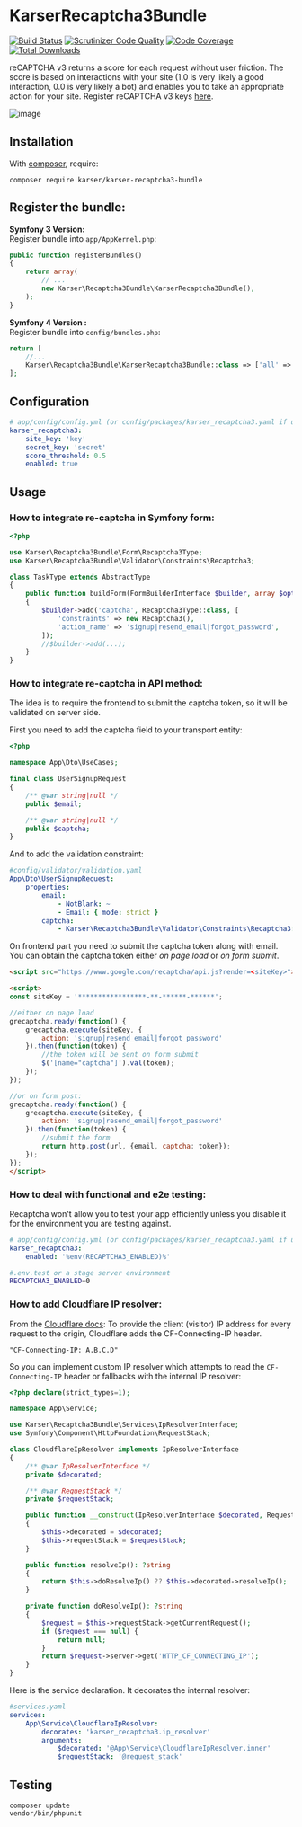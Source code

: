 KarserRecaptcha3Bundle
======================

[![Build Status](https://travis-ci.org/karser/KarserRecaptcha3Bundle.svg?branch=master)](https://travis-ci.org/karser/KarserRecaptcha3Bundle)
[![Scrutinizer Code Quality](https://scrutinizer-ci.com/g/karser/KarserRecaptcha3Bundle/badges/quality-score.png?b=master)](https://scrutinizer-ci.com/g/karser/KarserRecaptcha3Bundle/?branch=master)
[![Code Coverage](https://scrutinizer-ci.com/g/karser/KarserRecaptcha3Bundle/badges/coverage.png?b=master)](https://scrutinizer-ci.com/g/karser/KarserRecaptcha3Bundle/?branch=master)
[![Total Downloads](https://poser.pugx.org/karser/karser-recaptcha3-bundle/downloads)](https://packagist.org/packages/karser/karser-recaptcha3-bundle)

reCAPTCHA v3 returns a score for each request without user friction. 
The score is based on interactions with your site (1.0 is very likely a good interaction,
0.0 is very likely a bot) and enables you to
take an appropriate action for your site. Register reCAPTCHA v3 keys
[here](https://g.co/recaptcha/v3).

![image](https://user-images.githubusercontent.com/1675033/58698825-bbca8e00-83a4-11e9-9627-e3a2b1a6c074.png)


Installation
------------

With [composer](https://getcomposer.org), require:

`composer require karser/karser-recaptcha3-bundle`


Register the bundle: 
--------------------

**Symfony 3 Version:**  
Register bundle into `app/AppKernel.php`:

``` php
public function registerBundles()
{
    return array(
        // ...
        new Karser\Recaptcha3Bundle\KarserRecaptcha3Bundle(),
    );
}
```
**Symfony 4 Version :**   
Register bundle into `config/bundles.php`:
```php 
return [
    //...
    Karser\Recaptcha3Bundle\KarserRecaptcha3Bundle::class => ['all' => true],
];
```


Configuration
-------------

```yaml
# app/config/config.yml (or config/packages/karser_recaptcha3.yaml if using Symfony4)
karser_recaptcha3:
    site_key: 'key'
    secret_key: 'secret'
    score_threshold: 0.5
    enabled: true
```

Usage
-----

### How to integrate re-captcha in Symfony form:

```php
<?php

use Karser\Recaptcha3Bundle\Form\Recaptcha3Type;
use Karser\Recaptcha3Bundle\Validator\Constraints\Recaptcha3;

class TaskType extends AbstractType
{
    public function buildForm(FormBuilderInterface $builder, array $options)
    {
        $builder->add('captcha', Recaptcha3Type::class, [
            'constraints' => new Recaptcha3(),
            'action_name' => 'signup|resend_email|forgot_password',
        ]);
        //$builder->add(...);
    }
}
```

### How to integrate re-captcha in API method:

The idea is to require the frontend to submit the captcha token, so it will be validated on server side.

First you need to add the captcha field to your transport entity:
```php
<?php

namespace App\Dto\UseCases;

final class UserSignupRequest
{
    /** @var string|null */
    public $email;

    /** @var string|null */
    public $captcha;
}
```

And to add the validation constraint:

```yaml
#config/validator/validation.yaml
App\Dto\UserSignupRequest:
    properties:
        email:
            - NotBlank: ~
            - Email: { mode: strict }
        captcha:
            - Karser\Recaptcha3Bundle\Validator\Constraints\Recaptcha3: ~
```


On frontend part you need to submit the captcha token along with email.
You can obtain the captcha token either *on page load* or *on form submit*.

```html
<script src="https://www.google.com/recaptcha/api.js?render=<siteKey>"></script>

<script>
const siteKey = '*****************-**-******-******';

//either on page load
grecaptcha.ready(function() {
    grecaptcha.execute(siteKey, {
        action: 'signup|resend_email|forgot_password'
    }).then(function(token) {
        //the token will be sent on form submit
        $('[name="captcha"]').val(token);
    });
});

//or on form post:
grecaptcha.ready(function() {
    grecaptcha.execute(siteKey, {
        action: 'signup|resend_email|forgot_password'
    }).then(function(token) {
        //submit the form
        return http.post(url, {email, captcha: token});
    });
});
</script>
```

### How to deal with functional and e2e testing:

Recaptcha won't allow you to test your app efficiently unless you disable it for the environment you are testing against.

```yaml
# app/config/config.yml (or config/packages/karser_recaptcha3.yaml if using Symfony4)
karser_recaptcha3:
    enabled: '%env(RECAPTCHA3_ENABLED)%'
```

```bash
#.env.test or a stage server environment
RECAPTCHA3_ENABLED=0
```

### How to add Cloudflare IP resolver:

From the [Cloudflare docs](https://support.cloudflare.com/hc/en-us/articles/200170986-How-does-Cloudflare-handle-HTTP-Request-headers-):
To provide the client (visitor) IP address for every request to the origin, Cloudflare adds the CF-Connecting-IP header.
```
"CF-Connecting-IP: A.B.C.D"
```

So you can implement custom IP resolver which attempts to read the `CF-Connecting-IP` header or fallbacks with the internal IP resolver:
 
```php
<?php declare(strict_types=1);

namespace App\Service;

use Karser\Recaptcha3Bundle\Services\IpResolverInterface;
use Symfony\Component\HttpFoundation\RequestStack;

class CloudflareIpResolver implements IpResolverInterface
{
    /** @var IpResolverInterface */
    private $decorated;

    /** @var RequestStack */
    private $requestStack;

    public function __construct(IpResolverInterface $decorated, RequestStack $requestStack)
    {
        $this->decorated = $decorated;
        $this->requestStack = $requestStack;
    }

    public function resolveIp(): ?string
    {
        return $this->doResolveIp() ?? $this->decorated->resolveIp();
    }

    private function doResolveIp(): ?string
    {
        $request = $this->requestStack->getCurrentRequest();
        if ($request === null) {
            return null;
        }
        return $request->server->get('HTTP_CF_CONNECTING_IP');
    }
}
```

Here is the service declaration. It decorates the internal resolver:
```yaml
#services.yaml
services:
    App\Service\CloudflareIpResolver:
        decorates: 'karser_recaptcha3.ip_resolver'
        arguments:
            $decorated: '@App\Service\CloudflareIpResolver.inner'
            $requestStack: '@request_stack'
```

Testing
-------

```
composer update
vendor/bin/phpunit
```
